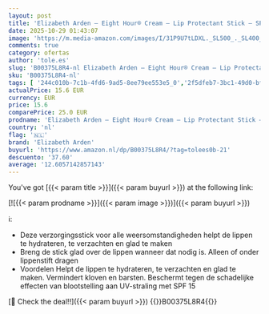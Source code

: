 ```yaml
---
layout: post
title: 'Elizabeth Arden – Eight Hour® Cream – Lip Protectant Stick – SPF 15 – Transparant & Glossy Effect – 3 7 g'
date: 2025-10-29 01:43:07
image: 'https://m.media-amazon.com/images/I/31P9U7tLDXL._SL500_._SL400_.jpg'
comments: true
category: ofertas
author: 'tole.es'
slug: 'B00375L8R4-nl Elizabeth Arden – Eight Hour® Cream – Lip Protectant Stick...'
sku: 'B00375L8R4-nl'
tags: [ '244c010b-7c1b-4fd6-9ad5-8ee79ee553e5_0','2f5dfeb7-3bc1-49d0-bf6a-6356e611a6ab_0','Arborist Merchandising Root','Beauty','Beauty & persoonlijke verzorging','Brands & Trends','Custom Stores','Elizabeth Arden','Huidverzorging','Lippenbalsems','Lippenverzorging','Mannelijke verzorging','Premium Beauty','Self Service','Special Features Stores','elizabeth arden','🇳🇱', ]
actualPrice: 15.6 EUR
currency: EUR
price: 15.6
comparePrice: 25.0 EUR
prodname: 'Elizabeth Arden – Eight Hour® Cream – Lip Protectant Stick – SPF 15 – Transparant & Glossy Effect – 3 7 g'
country: 'nl'
flag: '🇳🇱'
brand: 'Elizabeth Arden'
buyurl: 'https://www.amazon.nl/dp/B00375L8R4/?tag=tolees0b-21'
descuento: '37.60'
average: '12.6057142857143'
---
```


You've got [{{< param title >}}]({{< param buyurl >}}) at the following link:

[![{{< param prodname >}}]({{< param image >}})]({{< param buyurl >}})

ℹ️:

- Deze verzorgingsstick voor alle weersomstandigheden helpt de lippen te hydrateren, te verzachten en glad te maken
- Breng de stick glad over de lippen wanneer dat nodig is. Alleen of onder lippenstift dragen
- Voordelen Helpt de lippen te hydrateren, te verzachten en glad te maken. Vermindert kloven en barsten. Beschermt tegen de schadelijke effecten van blootstelling aan UV-straling met SPF 15

[🛒 Check the deal!!]({{< param buyurl >}})
{{<world>}}B00375L8R4{{</world>}}
